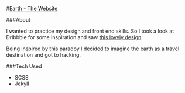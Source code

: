 #[Earth - The Website](http://www.qkombur.com/earthweb/)



###About

I wanted to practice my design and front end skills. 
So I took a look at Dribbble for some inspiration and saw
[this lovely design](https://dribbble.com/shots/2042501-Potato-landing-page)

Being inspired by this paradoy I decided to imagine the earth as a travel destination and got to hacking.


###Tech Used

* SCSS
* Jekyll
